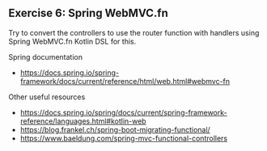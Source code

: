 ## Exercise 6: Spring WebMVC.fn

Try to convert the controllers to use the router function with handlers using Spring WebMVC.fn Kotlin DSL for this.

Spring documentation 

* https://docs.spring.io/spring-framework/docs/current/reference/html/web.html#webmvc-fn

Other useful resources  

* https://docs.spring.io/spring/docs/current/spring-framework-reference/languages.html#kotlin-web
* https://blog.frankel.ch/spring-boot-migrating-functional/
* https://www.baeldung.com/spring-mvc-functional-controllers

